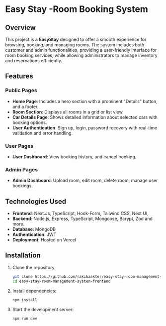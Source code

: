 # Easy Stay -Room Booking System

## Overview

This project is a **EasyStay** designed to offer a smooth experience for browsing, booking, and managing rooms. The system includes both customer and admin functionalities, providing a user-friendly interface for room booking services, while allowing administrators to manage inventory and reservations efficiently.

## Features

### Public Pages

- **Home Page**: Includes a hero section with a prominent "Details" button, and a footer.
- **Room Section**: Displays all rooms in a grid or list view.
- **Car Details Page**: Shows detailed information about selected cars with booking options.
- **User Authentication**: Sign up, login, password recovery with real-time validation and error handling.

### User Pages

- **User Dashboard**: View booking history, and cancel booking.

### Admin Pages

- **Admin Dashboard**: Upload room, edit room, delete room, manage user bookings.


## Technologies Used

- **Frontend**: Next.Js, TypeScript, Hook-Form, Tailwind CSS, Next UI,
- **Backend**: Node.js, Express, TypeScript, Mongoose, Bcrypt, Zod and more.
- **Database**: MongoDB
- **Authentication**: JWT
- **Deployment**: Hosted on Vercel

## Installation

1. Clone the repository:
   ```bash
   git clone https://github.com/rakibaakter/easy-stay-room-management-system-frontend.git
   cd easy-stay-room-management-system-frontend
   ```
2. Install dependencies:

   ```bash
   npm install
   ```

3. Start the development server:

   ```bash
   npm run dev
   ```
```
